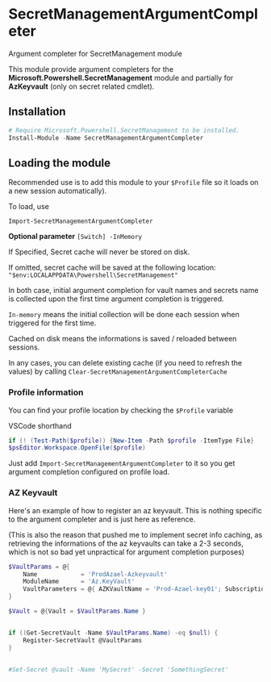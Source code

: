 # SecretManagementArgumentCompleter
 Argument completer for SecretManagement module

This module provide argument completers for the **Microsoft.Powershell.SecretManagement** module and partially for **AzKeyvault** (only on secret related cmdlet).

## Installation
```Powershell
# Require Microsoft.Powershell.SecretManagement to be installed.
Install-Module -Name SecretManagementArgumentCompleter 
```

## Loading the module
Recommended use is to add this module to your `$Profile` file so it loads on a new session automatically).

To load, use

`Import-SecretManagementArgumentCompleter`

**Optional parameter**
`[Switch] -InMemory`

If Specified, Secret cache will never be stored on disk. 

If omitted, secret cache will be saved at the following location:
`"$env:LOCALAPPDATA\Powershell\SecretManagement"`

In both case, initial argument completion for vault names and secrets name is collected upon the first time argument completion is triggered.

`In-memory` means the initial collection will be done each session when triggered for the first time. 

Cached on disk means the informations is saved / reloaded between sessions. 


In any cases, you can delete existing cache (if you need to refresh the values) by calling `Clear-SecretManagementArgumentCompleterCache`




### Profile information
You can find your profile location by checking the `$Profile`  variable

VSCode shorthand 

```Powershell
if (! (Test-Path($profile)) {New-Item -Path $profile -ItemType File}
$psEditor.Workspace.OpenFile($profile)
```

Just add `Import-SecretManagementArgumentCompleter` to it so you get argument completion configured on profile load.


### AZ Keyvault

Here's an example of how to register an az keyvault.
This is nothing specific to the argument completer and is just here as reference.

(This is also the reason that pushed me to implement secret info caching, as retrieving the informations of the az keyvaults can take a 2-3 seconds, which is not so bad yet unpractical for argument completion purposes)


```Powershell
$VaultParams = @{
    Name            = 'ProdAzael-Azkeyvault' 
    ModuleName      = 'Az.KeyVault' 
    VaultParameters = @{ AZKVaultName = 'Prod-Azael-key01'; SubscriptionId = 'e7739e0b-1a01-4361-8fe4-087e14463a4c' }
}

$Vault = @{Vault = $VaultParams.Name }


if ((Get-SecretVault -Name $VaultParams.Name) -eq $null) {
    Register-SecretVault @VaultParams 
}


#Set-Secret @vault -Name 'MySecret' -Secret 'SomethingSecret'
```


